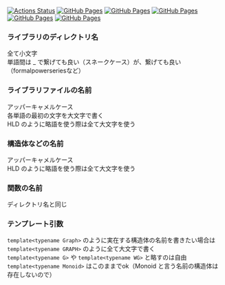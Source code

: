 [![Actions Status](https://github.com/dr0gsk0l/library/workflows/verify/badge.svg)](https://github.com/dr0gsk0l/library/actions) 
[![GitHub Pages](https://img.shields.io/static/v1?label=GitHub+Pages&message=+&color=brightgreen&logo=github)](https://dr0gsk0l.github.io/akinator/game.html)
[![GitHub Pages](https://img.shields.io/static/v1?label=GitHub+Pages&message=+&color=brightgreen&logo=github)](https://dr0gsk0l.github.io/library/) 
[![GitHub Pages](https://img.shields.io/static/v1?label=GitHub+Pages&message=+&color=brightgreen&logo=github)](https://dr0gsk0l.github.io/kaibungenerator/tmp.html)
[![GitHub Pages](https://img.shields.io/static/v1?label=GitHub+Pages&message=+&color=brightgreen&logo=github)](https://dr0gsk0l.github.io/othello/othello/)
[![GitHub Pages](https://img.shields.io/static/v1?label=GitHub+Pages&message=+&color=brightgreen&logo=github)](https://dr0gsk0l.github.io/game/game.html)

### ライブラリのディレクトリ名
全て小文字  
単語間は _ で繋げても良い（スネークケース）が、繋げても良い（formalpowerseriesなど）
### ライブラリファイルの名前
アッパーキャメルケース  
各単語の最初の文字を大文字で書く  
HLD のように略語を使う際は全て大文字を使う
### 構造体などの名前
アッパーキャメルケース  
HLD のように略語を使う際は全て大文字を使う
### 関数の名前
ディレクトリ名と同じ  
### テンプレート引数
```template<typename Graph>``` のように実在する構造体の名前を書きたい場合は  
```template<typename GRAPH>``` のように全て大文字で書く  
```template<typename G>``` や ```template<typename WG>``` と略すのは自由  
```template<typename Monoid>``` はこのままでok（Monoid と言う名前の構造体は存在しないので）
